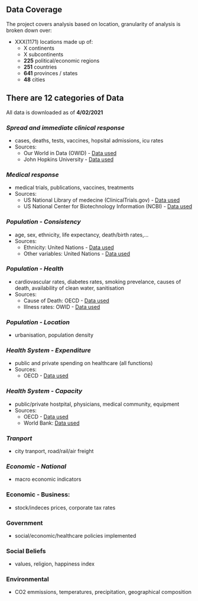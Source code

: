 
## Data Coverage
The project covers analysis based on location, granularity of analysis is broken down over:
- XXX(1171) locations made up of:
   - X continents
   - X subcontinents
   - **225** political/economic regions
   - **251** countries
   - **641** provinces / states
   - **48** cities

## There are 12 categories of Data
All data is downloaded as of **4/02/2021**

###  *Spread and immediate clinical response*
   - cases, deaths, tests, vaccines, hopsital admissions, icu rates
   - Sources: 
     - Our World in Data (OWID) - [Data used](https://github.com/owid/covid-19-data/tree/master/public/data) 
     - John Hopkins University - [Data used](https://github.com/CSSEGISandData/COVID-19/tree/master/csse_covid_19_data/csse_covid_19_daily_reports)
###  *Medical response*
   -  medical trials, publications, vaccines, treatments
   -  Sources:
      - US National Library of medecine (ClinicalTrials.gov) - [Data used](https://clinicaltrials.gov/ct2/results?cond=covid19+OR+covid-19+OR+%22covid+19%22+OR+2019ncov+OR+2019-ncov+OR+%222019+ncov%22+OR+%222019+Novel+Coronavirus%22+OR+%222019+novel+cov%22+OR+%28wuhan+AND+%28ncov+OR+coronavirus%29%29&flds=aby&Search=Apply&recrs=b&recrs=a&recrs=f&recrs=d&recrs=c&age_v=&gndr=&type=&rslt=)
      - US National Center for Biotechnology Information (NCBI) - [Data used](https://www.ncbi.nlm.nih.gov/research/coronavirus/#data-download)
###  *Population - Consistency*
   -  age, sex, ethnicity, life expectancy, death/birth rates,...
   -  Sources:
      -  Ethnicity: United Nations - [Data used](http://data.un.org/Data.aspx?d=POP&f=tableCode:26)
      -  Other variables: United Nations - [Data used](https://population.un.org/wpp/Download/Standard/Population/)
###  *Population - Health*
   - cardiovascular rates, diabetes rates, smoking prevelance, causes of death, availability of clean water, sanitisation
   - Sources:
      - Cause of Death: OECD - [Data used](https://stats.oecd.org/#)
      - Illness rates: OWID - [Data used](https://github.com/owid/covid-19-data/blob/master/public/data/owid-covid-data.csv)
###  *Population - Location*
   -  urbanisation, population density
###  *Health System - Expenditure*
   -  public and private spending on healthcare (all functions)
   -  Sources:
      - OECD - [Data used](https://stats.oecd.org/#) 
###  *Health System - Capacity*
   -  public/private hostpital, physicians, medical community, equipment
   -  Sources:
      - OECD - [Data used](https://stats.oecd.org/index.aspx?DataSetCode=HEALTH_REAC#)
      - World Bank: [Data used](https://data.worldbank.org/indicator/SH.MED.PHYS.ZS)
###  *Tranport*
   -  city tranport, road/rail/air freight
###  *Economic - National*
   -  macro economic indicators
###  Economic - Business:
   -  stock/indeces prices, corporate tax rates
###  Government
   -  social/economic/healthcare policies implemented 
###  Social Beliefs
   - values, religion, happiness index
###  Environmental
   - CO2 emmissions, temperatures, precipitation, geographical composition
